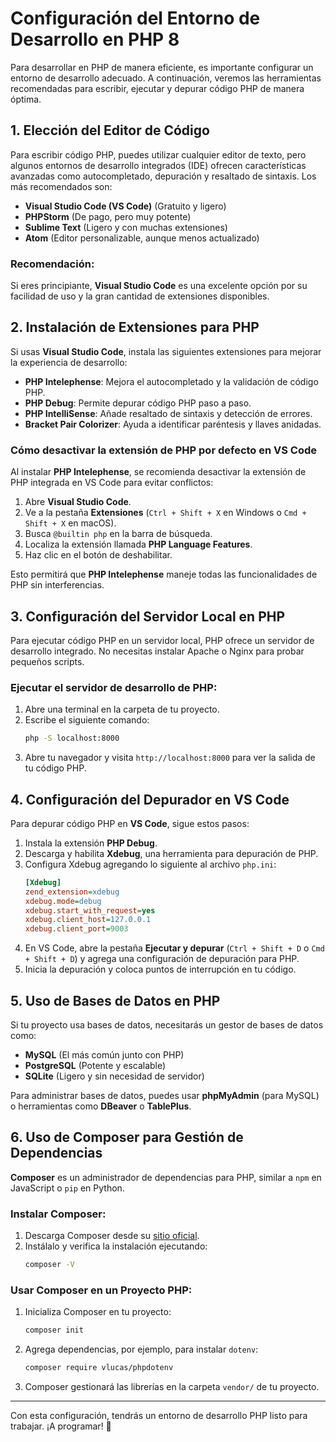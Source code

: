 # Configuración del Entorno de Desarrollo en PHP 8

Para desarrollar en PHP de manera eficiente, es importante configurar un entorno de desarrollo adecuado. A continuación, veremos las herramientas recomendadas para escribir, ejecutar y depurar código PHP de manera óptima.

## 1. Elección del Editor de Código
Para escribir código PHP, puedes utilizar cualquier editor de texto, pero algunos entornos de desarrollo integrados (IDE) ofrecen características avanzadas como autocompletado, depuración y resaltado de sintaxis. Los más recomendados son:

- **Visual Studio Code (VS Code)** (Gratuito y ligero)
- **PHPStorm** (De pago, pero muy potente)
- **Sublime Text** (Ligero y con muchas extensiones)
- **Atom** (Editor personalizable, aunque menos actualizado)

### **Recomendación:**
Si eres principiante, **Visual Studio Code** es una excelente opción por su facilidad de uso y la gran cantidad de extensiones disponibles.

## 2. Instalación de Extensiones para PHP
Si usas **Visual Studio Code**, instala las siguientes extensiones para mejorar la experiencia de desarrollo:

- **PHP Intelephense**: Mejora el autocompletado y la validación de código PHP.
- **PHP Debug**: Permite depurar código PHP paso a paso.
- **PHP IntelliSense**: Añade resaltado de sintaxis y detección de errores.
- **Bracket Pair Colorizer**: Ayuda a identificar paréntesis y llaves anidadas.

### **Cómo desactivar la extensión de PHP por defecto en VS Code**
Al instalar **PHP Intelephense**, se recomienda desactivar la extensión de PHP integrada en VS Code para evitar conflictos:

1. Abre **Visual Studio Code**.
2. Ve a la pestaña **Extensiones** (`Ctrl + Shift + X` en Windows o `Cmd + Shift + X` en macOS).
3. Busca `@builtin php` en la barra de búsqueda.
4. Localiza la extensión llamada **PHP Language Features**.
5. Haz clic en el botón de deshabilitar.

Esto permitirá que **PHP Intelephense** maneje todas las funcionalidades de PHP sin interferencias.

## 3. Configuración del Servidor Local en PHP
Para ejecutar código PHP en un servidor local, PHP ofrece un servidor de desarrollo integrado. No necesitas instalar Apache o Nginx para probar pequeños scripts.

### **Ejecutar el servidor de desarrollo de PHP:**
1. Abre una terminal en la carpeta de tu proyecto.
2. Escribe el siguiente comando:
   ```sh
   php -S localhost:8000
   ```
3. Abre tu navegador y visita `http://localhost:8000` para ver la salida de tu código PHP.

## 4. Configuración del Depurador en VS Code
Para depurar código PHP en **VS Code**, sigue estos pasos:

1. Instala la extensión **PHP Debug**.
2. Descarga y habilita **Xdebug**, una herramienta para depuración de PHP.
3. Configura Xdebug agregando lo siguiente al archivo `php.ini`:
   ```ini
   [Xdebug]
   zend_extension=xdebug
   xdebug.mode=debug
   xdebug.start_with_request=yes
   xdebug.client_host=127.0.0.1
   xdebug.client_port=9003
   ```
4. En VS Code, abre la pestaña **Ejecutar y depurar** (`Ctrl + Shift + D` o `Cmd + Shift + D`) y agrega una configuración de depuración para PHP.
5. Inicia la depuración y coloca puntos de interrupción en tu código.

## 5. Uso de Bases de Datos en PHP
Si tu proyecto usa bases de datos, necesitarás un gestor de bases de datos como:
- **MySQL** (El más común junto con PHP)
- **PostgreSQL** (Potente y escalable)
- **SQLite** (Ligero y sin necesidad de servidor)

Para administrar bases de datos, puedes usar **phpMyAdmin** (para MySQL) o herramientas como **DBeaver** o **TablePlus**.

## 6. Uso de Composer para Gestión de Dependencias
**Composer** es un administrador de dependencias para PHP, similar a `npm` en JavaScript o `pip` en Python.

### **Instalar Composer:**
1. Descarga Composer desde su [sitio oficial](https://getcomposer.org/download/).
2. Instálalo y verifica la instalación ejecutando:
   ```sh
   composer -V
   ```

### **Usar Composer en un Proyecto PHP:**
1. Inicializa Composer en tu proyecto:
   ```sh
   composer init
   ```
2. Agrega dependencias, por ejemplo, para instalar `dotenv`:
   ```sh
   composer require vlucas/phpdotenv
   ```
3. Composer gestionará las librerías en la carpeta `vendor/` de tu proyecto.

---

Con esta configuración, tendrás un entorno de desarrollo PHP listo para trabajar. ¡A programar! 🚀


